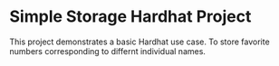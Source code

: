 # Simple Storage Hardhat Project

This project demonstrates a basic Hardhat use case. To store favorite numbers corresponding to differnt individual names.
```
